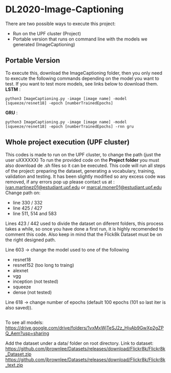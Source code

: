 # DL2020-Image-Captioning

There are two possible ways to execute this project:
 - Run on the UPF cluster (Project)
 - Portable version that runs on command line with the models we generated (ImageCaptioning)

## Portable Version
To execute this, download the ImageCaptioning folder, then you only need to execute the following commands depending on 
the model you want to test. If you want to test more models, see links below to download them.
**LSTM** : 

`python3 ImageCaptioning.py -image [image name] -model [squeeze/resnet18] -epoch [numberTrainedEpochs]`

**GRU**  : 

`python3 ImageCaptioning.py -image [image name] -model [squeeze/resnet18] -epoch [numberTrainedEpochs] -rnn gru`

## Whole project execution (UPF cluster)
This codes is made to run on the UPF cluster, to change the path (just the user uXXXXXX)
To run the provided code on the **Project folder** you must also download de .sh files so it can be executed.
This code will run all steps of the project: preparing the dataset, generating a vocabulary, training, validation and testing.
It has been slightly modified so any excess code was removed, if any errors pop up please contact us at : 
ivan.martinez01@estudiant.upf.edu or marcal.moner01@estudiant.upf.edu
Change path on: 
 - line 330 / 332
 - line 425 / 427
 - line 511, 514 and 583 

Lines 423 / 442 used to divide the dataset on diferent folders, this process takes a while, so once you have done a first
run, it is highly recomended to comment this code. Also keep in mind that the Flick8k Dataset must be on the right designed 
path.

Line 603 -> change the model used to one of the following 
 - resnet18
 - resnet152 (too long to traing)
 - alexnet
 - vgg
 - inception (not tested)
 - squeeze
 - dense (not tested)

Line 618 -> change number of epochs (default 100 epochs (101 so last iter is also saved)).

##

To see all models:
https://drive.google.com/drive/folders/1vxMxWjTeSJ2z_HjyAb9GwXp2gZPQ_Aem?usp=sharing

Add the dataset under a data/ folder on root directory. Link to dataset:
https://github.com/jbrownlee/Datasets/releases/download/Flickr8k/Flickr8k_Dataset.zip
https://github.com/jbrownlee/Datasets/releases/download/Flickr8k/Flickr8k_text.zip
